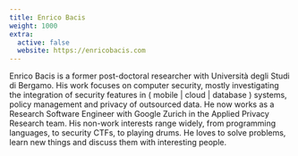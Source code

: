 ```yaml
---
title: Enrico Bacis
weight: 1000
extra:
  active: false
  website: https://enricobacis.com
---
```


Enrico Bacis is a former post-doctoral researcher with Università degli Studi
di Bergamo. His work focuses on computer security, mostly investigating the
integration of security features in ( mobile | cloud | database ) systems,
policy management and privacy of outsourced data. He now works as a Research
Software Engineer with Google Zurich in the Applied Privacy Research team. His
non-work interests range widely, from programming languages, to security CTFs,
to playing drums. He loves to solve problems, learn new things and discuss them
with interesting people.